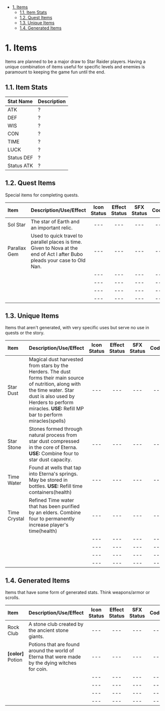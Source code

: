 <!-- TOC -->

- [1. Items](#1-items)
  - [1.1. Item Stats](#11-item-stats)
  - [1.2. Quest Items](#12-quest-items)
  - [1.3. Unique Items](#13-unique-items)
  - [1.4. Generated Items](#14-generated-items)

<!-- /TOC -->

# 1. Items

Items are planned to be a major draw to Star Raider players. Having a unique combination of items useful for specific levels and enemies is paramount to keeping the game fun until the end.


## 1.1. Item Stats

| Stat Name | Description | 
| :--- | :---| 
| ATK | ? |
| DEF | ? | 
| WIS | ? | 
| CON | ? | 
| TIME | ? | 
| LUCK | ? |
| Status DEF | ? | 
| Status ATK | ? | 

## 1.2. Quest Items

Special items for completing quests.


| Item               | Description/Use/Effect                               | Icon Status | Effect Status | SFX Status | Coded |
| :----------------- | :--------------------------------------------------- | :---------: | :-----------: | :------:   | :----: |
| Sol Star | The star of Earth and an important relic. | --- | --- | --- | --- |
| Parallax Gem | Used to quick travel to parallel places is time. Given to Nova at the end of Act I after Bubo pleads your case to Old Nan. | --- | --- | --- | --- |
|  |  | --- | --- | --- | --- |
|  |  | --- | --- | --- | --- |
|  |  | --- | --- | --- | --- |
|  |  | --- | --- | --- | --- |

 
## 1.3. Unique Items

Items that aren't generated, with very specific uses but serve no use in quests or the story. 

| Item               | Description/Use/Effect                               | Icon Status | Effect Status | SFX Status | Coded |
| :----------------- | :--------------------------------------------------- | :---------: | :-----------: | :------:   | :----: |
| Star Dust | Magical dust harvested from stars by the Herders. The dust forms their main source of nutrition, along with the time water. Star dust is also used by Herders to perform miracles. **USE:** Refill MP bar to perform miracles(spells) | --- | --- | --- | --- |
| Star Stone | Stones formed through natural process from star dust compressed in the core of Eterna. **USE:** Combine four to star dust capacity. | --- | --- | --- | --- |
| Time Water | Found at wells that tap into Eterna's springs. May be stored in bottles. **USE:** Refill time containers(health) | --- | --- | --- | --- |
| Time Crystal | Refined Time water that has been purified by an elders. Combine four to permanently increase player's time(health) | --- | --- | --- | --- |
|  |  | --- | --- | --- | --- |
|  |  | --- | --- | --- | --- |
|  |  | --- | --- | --- | --- |
|  |  | --- | --- | --- | --- |



## 1.4. Generated Items

Items that have some form of generated stats. Think weapons/armor or scrolls.

| Item               | Description/Use/Effect                            | Icon Status | Effect Status | SFX Status | Coded |
| :----------------- | :----------------------------------------------- | :---------: | :-----------: | :--------: | :----: |
| Rock Club          | A stone club created by the ancient stone giants.    |    ---     |      ---      |    ---     | --- |
| **[color]** Potion | Potions that are found around the world of Eterna that were made by the dying witches for coin. |     ---     | --- |   ---      |    ---     |
|  |  | --- | --- | --- | --- |
|  |  | --- | --- | --- | --- |
|  |  | --- | --- | --- | --- |
|  |  | --- | --- | --- | --- |
